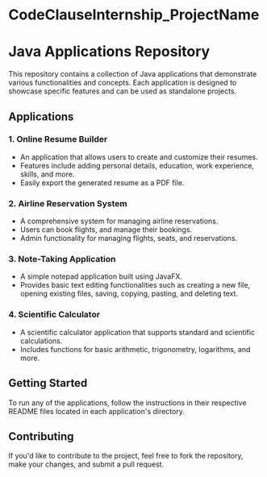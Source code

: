 # CodeClauseInternship_ProjectName

# Java Applications Repository

This repository contains a collection of Java applications that demonstrate various functionalities and concepts. Each application is designed to showcase specific features and can be used as standalone projects.

## Applications

### 1. Online Resume Builder

- An application that allows users to create and customize their resumes.
- Features include adding personal details, education, work experience, skills, and more.
- Easily export the generated resume as a PDF file.

### 2. Airline Reservation System

- A comprehensive system for managing airline reservations.
- Users can book flights, and manage their bookings.
- Admin functionality for managing flights, seats, and reservations.

### 3. Note-Taking Application

- A simple notepad application built using JavaFX.
- Provides basic text editing functionalities such as creating a new file, opening existing files, saving, copying, pasting, and deleting text.

### 4. Scientific Calculator

- A scientific calculator application that supports standard and scientific calculations.
- Includes functions for basic arithmetic, trigonometry, logarithms, and more.

## Getting Started

To run any of the applications, follow the instructions in their respective README files located in each application's directory.

## Contributing

If you'd like to contribute to the project, feel free to fork the repository, make your changes, and submit a pull request.



